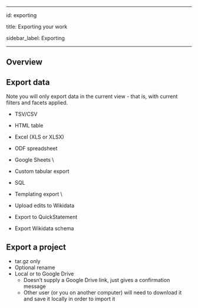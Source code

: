 
---

id: exporting

title: Exporting your work

sidebar_label: Exporting

---


## Overview


## Export data

Note you will only export data in the current view - that is, with current filters and facets applied. 



*   TSV/CSV
*   HTML table
*   Excel (XLS or XLSX)
*   ODF spreadsheet
*   Google Sheets \

*   Custom tabular export
*   SQL
*   Templating export \

*   Upload edits to Wikidata
*   Export to QuickStatement
*   Export Wikidata schema


## Export a project



*   tar.gz only
*   Optional rename
*   Local or to Google Drive
    *   Doesn’t supply a Google Drive link, just gives a confirmation message
    *   Other user (or you on another computer) will need to download it and save it locally in order to import it
